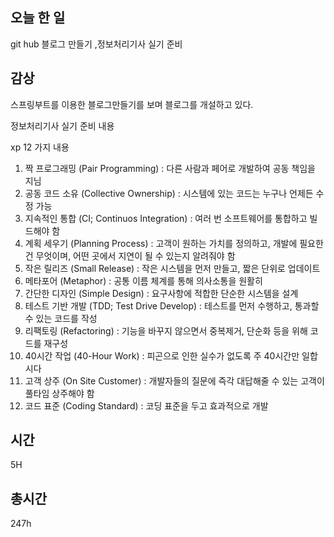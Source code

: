 ## 오늘 한 일
git hub 블로그 만들기 ,정보처리기사 실기 준비

## 감상

스프링부트를 이용한 블로그만들기를 보며 블로그를 개설하고 있다.

정보처리기사 실기 준비 내용

xp 12 가지 내용

1. 짝 프로그래밍 (Pair Programming) : 다른 사람과 페어로 개발하여 공동 책임을 지님
2. 공동 코드 소유 (Collective Ownership) : 시스템에 있는 코드는 누구나 언제든 수정 가능
3. 지속적인 통합 (CI; Continuos Integration) : 여러 번 소프트웨어를 통합하고 빌드해야 함
4. 계획 세우기 (Planning Process) : 고객이 원하는 가치를 정의하고, 개발에 필요한 건 무엇이며, 어떤 곳에서 지연이 될 수 있는지 알려줘야 함
5. 작은 릴리즈 (Small Release) : 작은 시스템을 먼저 만들고, 짧은 단위로 업데이트
6. 메타포어 (Metaphor) : 공통 이름 체계를 통해 의사소통을 원활히
7. 간단한 디자인 (Simple Design) : 요구사항에 적합한 단순한 시스템을 설계
8. 테스트 기반 개발 (TDD; Test Drive Develop) : 테스트를 먼저 수행하고, 통과할 수 있는 코드를 작성
9. 리팩토링 (Refactoring) : 기능을 바꾸지 않으면서 중복제거, 단순화 등을 위해 코드를 재구성
10. 40시간 작업 (40-Hour Work) : 피곤으로 인한 실수가 없도록 주 40시간만 일합시다
11. 고객 상주 (On Site Customer) : 개발자들의 질문에 즉각 대답해줄 수 있는 고객이 풀타임 상주해야 함
12. 코드 표준 (Coding Standard) : 코딩 표준을 두고 효과적으로 개발
## 시간 

5H

## 총시간

247h
